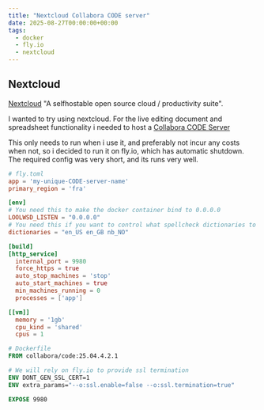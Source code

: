 ```yaml
---
title: "Nextcloud Collabora CODE server"
date: 2025-08-27T00:00:00+00:00
tags:
  - docker
  - fly.io
  - nextcloud
---
```


## Nextcloud

[Nextcloud](https://nextcloud.com/) "A selfhostable open source cloud / productivity suite".

I wanted to try using nextcloud. For the live editing document and spreadsheet functionality i needed to host a [Collabora CODE Server](https://sdk.collaboraonline.com/docs/installation/CODE_Docker_image.html)

This only needs to run when i use it, and preferably not incur any costs when not, so i decided to run it on fly.io, which has automatic shutdown. The required config was very short, and its runs very well.

```toml
# fly.toml
app = 'my-unique-CODE-server-name'
primary_region = 'fra'

[env]
# You need this to make the docker container bind to 0.0.0.0
LOOLWSD_LISTEN = "0.0.0.0"
# You need this if you want to control what spellcheck dictionaries to include
dictionaries = "en_US en_GB nb_NO"

[build]
[http_service]
  internal_port = 9980
  force_https = true
  auto_stop_machines = 'stop'
  auto_start_machines = true
  min_machines_running = 0
  processes = ['app']

[[vm]]
  memory = '1gb'
  cpu_kind = 'shared'
  cpus = 1
```

```Dockerfile
# Dockerfile
FROM collabora/code:25.04.4.2.1

# We will rely on fly.io to provide ssl termination
ENV DONT_GEN_SSL_CERT=1
ENV extra_params="--o:ssl.enable=false --o:ssl.termination=true"

EXPOSE 9980
```
